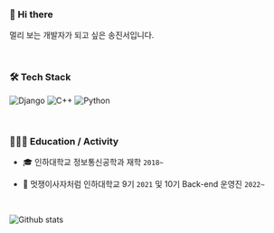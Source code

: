 ### 👋 Hi there 

멀리 보는 개발자가 되고 싶은 송진서입니다.

<!--
**rxb8k/rxb8k** is a ✨ _special_ ✨ repository because its `README.md` (this file) appears on your GitHub profile.
-->

<br/>

### 🛠 Tech Stack

![Django](https://camo.githubusercontent.com/45a08fd62000319cdc6c0b021cc831dc611df2d23bd94d129dea36fc02dc1a77/68747470733a2f2f696d672e736869656c64732e696f2f62616467652f646a616e676f2d3039324532303f7374796c653d666f722d7468652d6261646765266c6f676f3d646a616e676f266c6f676f436f6c6f723d7768697465)
![C++](https://camo.githubusercontent.com/121f5000155889c0642b8a6b2a33a7f5fbe5c32d9133dac405ac269da15fcf94/68747470733a2f2f696d672e736869656c64732e696f2f62616467652f432532422532422d3030353939433f7374796c653d666f722d7468652d6261646765266c6f676f3d63253242253242266c6f676f436f6c6f723d7768697465)
![Python](https://camo.githubusercontent.com/5d8f10d34ebf49b459c6747dff496c18f5100d8fa8229ddbb88ddc0efd494279/68747470733a2f2f696d672e736869656c64732e696f2f62616467652f707974686f6e2d3337373641423f7374796c653d666f722d7468652d6261646765266c6f676f3d707974686f6e266c6f676f436f6c6f723d7768697465)


<br/>

### 👩🏻‍💻 Education / Activity


+ 🎓 인하대학교 정보통신공학과 재학 `2018~`

+ 🦁 멋쟁이사자처럼 인하대학교 9기 `2021` 및 10기 Back-end 운영진 `2022~`

<br/>

![Github stats](https://github-readme-stats.vercel.app/api?username=rxb8k&show_icons=true&theme=default)
